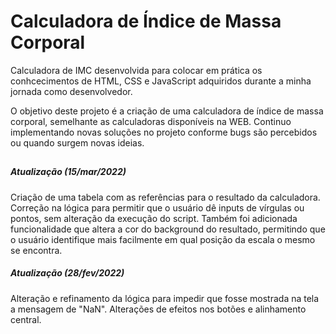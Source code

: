 # Calculadora de Índice de Massa Corporal

Calculadora de IMC desenvolvida para colocar em prática os conhcecimentos de HTML, CSS e JavaScript adquiridos durante a minha jornada como desenvolvedor.

O objetivo deste projeto é a criação de uma calculadora de índice de massa corporal, semelhante as calculadoras disponíveis na WEB. Continuo implementando novas soluções no projeto conforme bugs são percebidos ou quando surgem novas ideias.

##

##### Atualização (15/mar/2022)
Criação de uma tabela com as referências para o resultado da calculadora. Correção na lógica para permitir que o usuário dê inputs de vírgulas ou pontos, sem alteração da execução do script. Também foi adicionada funcionalidade que altera a cor do background do resultado, permitindo que o usuário identifique mais facilmente em qual posição da escala o mesmo se encontra.

##### Atualização (28/fev/2022)
Alteração e refinamento da lógica para impedir que fosse mostrada na tela a mensagem de "NaN". Alterações de efeitos nos botões e alinhamento central.
